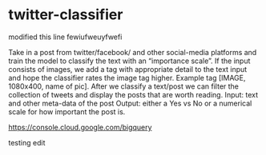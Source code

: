 # twitter-classifier

modified this line fewiufweuyfwefi

Take in a post from twitter/facebook/ and other social-media platforms and train the model to classify the text with an “importance scale”.  If the input consists of images, we add a tag with appropriate detail to the text input and hope the classifier rates the image tag higher.  Example tag [IMAGE, 1080x400, name of pic].
After we classify a text/post we can filter the collection of tweets and display the posts that are worth reading.
Input: text and other meta-data of the post
Output: either a Yes vs No or a numerical scale for how important the post is.


https://console.cloud.google.com/bigquery

testing edit

